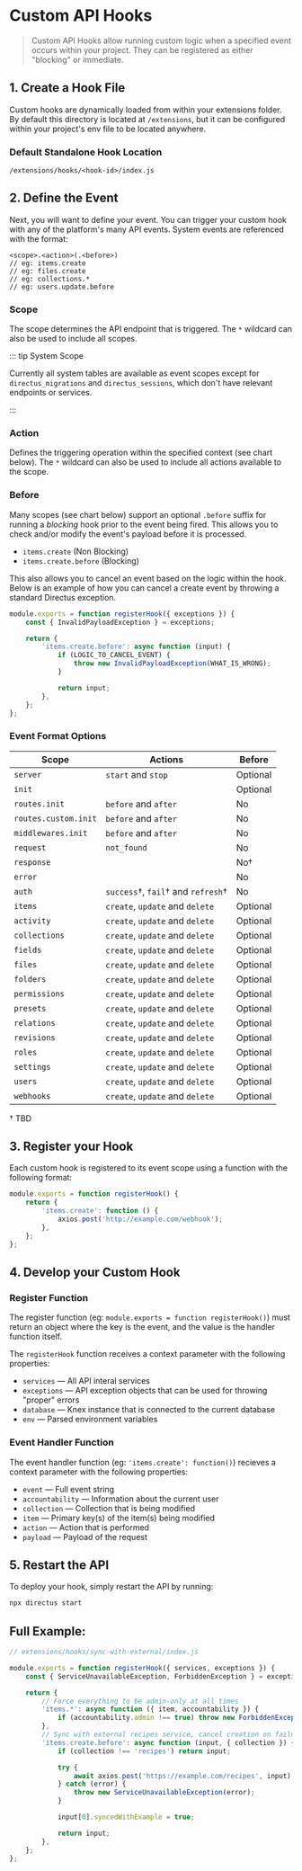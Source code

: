 # Custom API Hooks <small></small>

> Custom API Hooks allow running custom logic when a specified event occurs within your project. They can be registered
> as either "blocking" or immediate.

## 1. Create a Hook File

Custom hooks are dynamically loaded from within your extensions folder. By default this directory is located at
`/extensions`, but it can be configured within your project's env file to be located anywhere.

### Default Standalone Hook Location

```
/extensions/hooks/<hook-id>/index.js
```

## 2. Define the Event

Next, you will want to define your event. You can trigger your custom hook with any of the platform's many API events.
System events are referenced with the format:

```
<scope>.<action>(.<before>)
// eg: items.create
// eg: files.create
// eg: collections.*
// eg: users.update.before
```

### Scope

The scope determines the API endpoint that is triggered. The `*` wildcard can also be used to include all scopes.

::: tip System Scope

Currently all system tables are available as event scopes except for `directus_migrations` and `directus_sessions`,
which don't have relevant endpoints or services.

:::

### Action

Defines the triggering operation within the specified context (see chart below). The `*` wildcard can also be used to
include all actions available to the scope.

### Before

Many scopes (see chart below) support an optional `.before` suffix for running a _blocking_ hook prior to the event
being fired. This allows you to check and/or modify the event's payload before it is processed.

- `items.create` (Non Blocking)
- `items.create.before` (Blocking)

This also allows you to cancel an event based on the logic within the hook. Below is an example of how you can cancel a
create event by throwing a standard Directus exception.

```js
module.exports = function registerHook({ exceptions }) {
	const { InvalidPayloadException } = exceptions;

	return {
		'items.create.before': async function (input) {
			if (LOGIC_TO_CANCEL_EVENT) {
				throw new InvalidPayloadException(WHAT_IS_WRONG);
			}

			return input;
		},
	};
};
```

### Event Format Options

| Scope                | Actions                            | Before   |
| -------------------- | ---------------------------------- | -------- |
| `server`             | `start` and `stop`                 | Optional |
| `init`               |                                    | Optional |
| `routes.init`        | `before` and `after`               | No       |
| `routes.custom.init` | `before` and `after`               | No       |
| `middlewares.init`   | `before` and `after`               | No       |
| `request`            | `not_found`                        | No       |
| `response`           |                                    | No†      |
| `error`              |                                    | No       |
| `auth`               | `success`†, `fail`† and `refresh`† | No       |
| `items`              | `create`, `update` and `delete`    | Optional |
| `activity`           | `create`, `update` and `delete`    | Optional |
| `collections`        | `create`, `update` and `delete`    | Optional |
| `fields`             | `create`, `update` and `delete`    | Optional |
| `files`              | `create`, `update` and `delete`    | Optional |
| `folders`            | `create`, `update` and `delete`    | Optional |
| `permissions`        | `create`, `update` and `delete`    | Optional |
| `presets`            | `create`, `update` and `delete`    | Optional |
| `relations`          | `create`, `update` and `delete`    | Optional |
| `revisions`          | `create`, `update` and `delete`    | Optional |
| `roles`              | `create`, `update` and `delete`    | Optional |
| `settings`           | `create`, `update` and `delete`    | Optional |
| `users`              | `create`, `update` and `delete`    | Optional |
| `webhooks`           | `create`, `update` and `delete`    | Optional |

† TBD

## 3. Register your Hook

Each custom hook is registered to its event scope using a function with the following format:

```js
module.exports = function registerHook() {
	return {
		'items.create': function () {
			axios.post('http://example.com/webhook');
		},
	};
};
```

## 4. Develop your Custom Hook

### Register Function

The register function (eg: `module.exports = function registerHook()`) must return an object where the key is the event,
and the value is the handler function itself.

The `registerHook` function receives a context parameter with the following properties:

- `services` — All API interal services
- `exceptions` — API exception objects that can be used for throwing "proper" errors
- `database` — Knex instance that is connected to the current database
- `env` — Parsed environment variables

### Event Handler Function

The event handler function (eg: `'items.create': function()`) recieves a context parameter with the following
properties:

- `event` — Full event string
- `accountability` — Information about the current user
- `collection` — Collection that is being modified
- `item` — Primary key(s) of the item(s) being modified
- `action` — Action that is performed
- `payload` — Payload of the request

## 5. Restart the API

To deploy your hook, simply restart the API by running:

```bash
npx directus start
```

## Full Example:

```js
// extensions/hooks/sync-with-external/index.js

module.exports = function registerHook({ services, exceptions }) {
	const { ServiceUnavailableException, ForbiddenException } = exceptions;

	return {
		// Force everything to be admin-only at all times
		'items.*': async function ({ item, accountability }) {
			if (accountability.admin !== true) throw new ForbiddenException();
		},
		// Sync with external recipes service, cancel creation on failure
		'items.create.before': async function (input, { collection }) {
			if (collection !== 'recipes') return input;

			try {
				await axios.post('https://example.com/recipes', input);
			} catch (error) {
				throw new ServiceUnavailableException(error);
			}

			input[0].syncedWithExample = true;

			return input;
		},
	};
};
```
